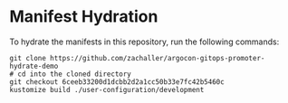 # Manifest Hydration

To hydrate the manifests in this repository, run the following commands:

```shell
git clone https://github.com/zachaller/argocon-gitops-promoter-hydrate-demo
# cd into the cloned directory
git checkout 6ceeb33200d1dcbb2d2a1cc50b33e7fc42b5460c
kustomize build ./user-configuration/development
```
